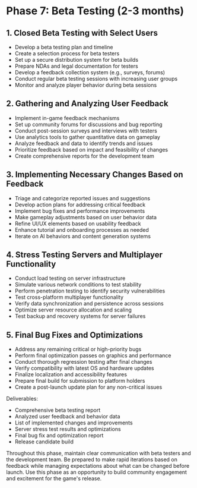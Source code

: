 # Phase 7: Beta Testing (2-3 months)

## 1. Closed Beta Testing with Select Users
- Develop a beta testing plan and timeline
- Create a selection process for beta testers
- Set up a secure distribution system for beta builds
- Prepare NDAs and legal documentation for testers
- Develop a feedback collection system (e.g., surveys, forums)
- Conduct regular beta testing sessions with increasing user groups
- Monitor and analyze player behavior during beta sessions

## 2. Gathering and Analyzing User Feedback
- Implement in-game feedback mechanisms
- Set up community forums for discussions and bug reporting
- Conduct post-session surveys and interviews with testers
- Use analytics tools to gather quantitative data on gameplay
- Analyze feedback and data to identify trends and issues
- Prioritize feedback based on impact and feasibility of changes
- Create comprehensive reports for the development team

## 3. Implementing Necessary Changes Based on Feedback
- Triage and categorize reported issues and suggestions
- Develop action plans for addressing critical feedback
- Implement bug fixes and performance improvements
- Make gameplay adjustments based on user behavior data
- Refine UI/UX elements based on usability feedback
- Enhance tutorial and onboarding processes as needed
- Iterate on AI behaviors and content generation systems

## 4. Stress Testing Servers and Multiplayer Functionality
- Conduct load testing on server infrastructure
- Simulate various network conditions to test stability
- Perform penetration testing to identify security vulnerabilities
- Test cross-platform multiplayer functionality
- Verify data synchronization and persistence across sessions
- Optimize server resource allocation and scaling
- Test backup and recovery systems for server failures

## 5. Final Bug Fixes and Optimizations
- Address any remaining critical or high-priority bugs
- Perform final optimization passes on graphics and performance
- Conduct thorough regression testing after final changes
- Verify compatibility with latest OS and hardware updates
- Finalize localization and accessibility features
- Prepare final build for submission to platform holders
- Create a post-launch update plan for any non-critical issues

Deliverables:
- Comprehensive beta testing report
- Analyzed user feedback and behavior data
- List of implemented changes and improvements
- Server stress test results and optimizations
- Final bug fix and optimization report
- Release candidate build

Throughout this phase, maintain clear communication with beta testers and the development team. Be prepared to make rapid iterations based on feedback while managing expectations about what can be changed before launch. Use this phase as an opportunity to build community engagement and excitement for the game's release.
